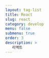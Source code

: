 ```yaml
---
layout: tag-list
title: React
slug: react
category: develop
menu: false
submenu: true
order: 3
description: >
   리액트
---
```


